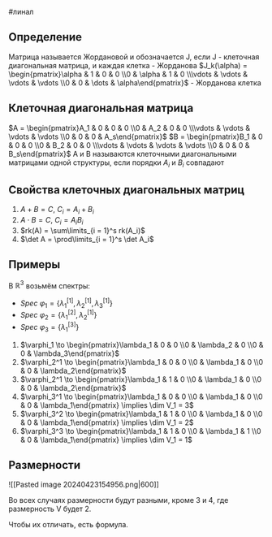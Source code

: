 #линал 
## Определение
Матрица называется Жордановой и обозначается J, если J - клеточная диагональная матрица, и каждая клетка - Жорданова
$J_k(\alpha) = \begin{pmatrix}\alpha & 1 & 0 & 0 \\0 & \alpha & 1 & 0 \\\vdots & \vdots & \vdots & \vdots \\0 & 0 & \dots & \alpha\end{pmatrix}$ - Жорданова клетка
## Клеточная диагональная матрица
$A = \begin{pmatrix}A_1 & 0 & 0 & 0 \\0 & A_2 & 0 & 0 \\\vdots & \vdots & \vdots & \vdots \\0 & 0 & 0 & A_s\end{pmatrix}$
$B = \begin{pmatrix}B_1 & 0 & 0 & 0 \\0 & B_2 & 0 & 0 \\\vdots & \vdots & \vdots & \vdots \\0 & 0 & 0 & B_s\end{pmatrix}$
A и B называются клеточными диагональными матрицами одной структуры, если порядки $A_i$ и $B_i$ совпадают
## Свойства клеточных диагональных матриц
1. $A + B = C, \ C_i = A_i + B_i$
2. $A \cdot B = C, \ C_i = A_i B_i$
3. $rk(A) = \sum\limits_{i = 1}^s rk(A_i)$
4. $\det A = \prod\limits_{i = 1}^s \det A_i$
## Примеры
В $\mathbb{R}^3$ возьмём спектры: 
- $Spec \  \varphi_1 = \{ \lambda_1^{[1]}, \lambda_2^{[1]}, \lambda_3^{[1]}\}$
- $Spec \  \varphi_2 = \{ \lambda_1^{[2]}, \lambda_2^{[1]} \}$
- $Spec \  \varphi_3 = \{ \lambda_1^{[3]}\}$
1. $\varphi_1 \to \begin{pmatrix}\lambda_1 & 0 & 0 \\0 & \lambda_2 & 0 \\0 & 0 & \lambda_3\end{pmatrix}$
2. $\varphi_2^1 \to \begin{pmatrix}\lambda_1 & 0 & 0 \\0 & \lambda_1 & 0 \\0 & 0 & \lambda_2\end{pmatrix}$
3. $\varphi_2^1 \to \begin{pmatrix}\lambda_1 & 1 & 0 \\0 & \lambda_1 & 0 \\0 & 0 & \lambda_2\end{pmatrix}$
4. $\varphi_3^1 \to \begin{pmatrix}\lambda_1 & 0 & 0 \\0 & \lambda_1 & 0 \\0 & 0 & \lambda_1\end{pmatrix} \implies \dim V_1 = 3$
5. $\varphi_3^2 \to \begin{pmatrix}\lambda_1 & 1 & 0 \\0 & \lambda_1 & 0 \\0 & 0 & \lambda_1\end{pmatrix} \implies \dim V_1 = 2$
6. $\varphi_3^3 \to \begin{pmatrix}\lambda_1 & 1 & 0 \\0 & \lambda_1 & 1 \\0 & 0 & \lambda_1\end{pmatrix} \implies \dim V_1 = 1$
## Размерности
![[Pasted image 20240423154956.png|600]]

Во всех случаях размерности будут разными, кроме 3 и 4, где размерность V будет 2.

Чтобы их отличать, есть формула.

